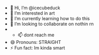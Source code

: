 - 👋 Hi, I’m @icecubeduck
- 👀 I’m interested in art
- 🌱 I’m currently learning how to do this
- 💞️ I’m looking to collaborate on nothin rn
- - 📫 dont reach me
- 😄 Pronouns: STRAIGHT
- ⚡ Fun fact: Im kinda smart

<!---
icecubeduck/icecubeduck is a ✨ special ✨ repository because its `README.md` (this file) appears on your GitHub profile.
You can click the Preview link to take a look at your changes.
--->
